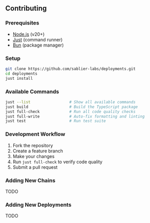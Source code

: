## Contributing

### Prerequisites

- [Node.js](https://nodejs.org) (v20+)
- [Just](https://github.com/casey/just) (command runner)
- [Bun](https://bun.sh) (package manager)

### Setup

```bash
git clone https://github.com/sablier-labs/deployments.git
cd deployments
just install
```

### Available Commands

```bash
just --list                 # Show all available commands
just build                  # Build the TypeScript package
just full-check             # Run all code quality checks
just full-write             # Auto-fix formatting and linting
just test                   # Run test suite
```

### Development Workflow

1. Fork the repository
2. Create a feature branch
3. Make your changes
4. Run `just full-check` to verify code quality
5. Submit a pull request

### Adding New Chains

TODO

### Adding New Deployments

TODO

